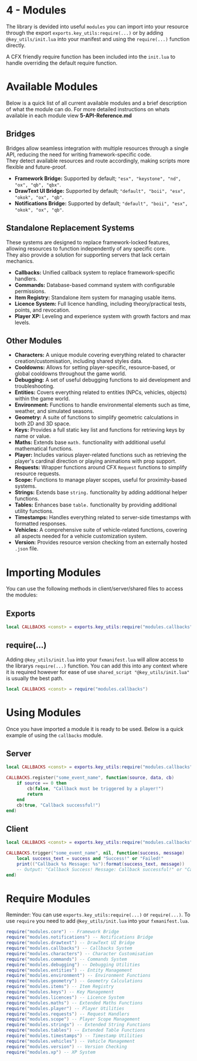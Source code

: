 # 4 - Modules

The library is devided into useful `modules` you can import into your resource through the export `exports.key_utils:require(...)` or by adding `@key_utils/init.lua` into your manifest and using the `require(...)` function directly.

A CFX friendly require function has been included into the `init.lua` to handle overriding the default require function.

# Available Modules

Below is a quick list of all current available modules and a brief description of what the module can do.
For more detailed instructions on whats available in each module view **5-API-Reference.md**

## Bridges

Bridges allow seamless integration with multiple resources through a single API, reducing the need for writing framework-specific code.  
They detect available resources and route accordingly, making scripts more flexible and future-proof.

- **Framework Bridge:** Supported by default; `"esx", "keystone", "nd", "ox", "qb", "qbx"`.
- **DrawText UI Bridge:** Supported by default; `"default", "boii", "esx", "okok", "ox", "qb"`.
- **Notifications Bridge:** Supported by default; `"default", "boii", "esx", "okok", "ox", "qb"`.

## Standalone Replacement Systems

These systems are designed to replace framework-locked features, allowing resources to function independently of any specific core.  
They also provide a solution for supporting servers that lack certain mechanics.

- **Callbacks:** Unified callback system to replace framework-specific handlers.  
- **Commands:** Database-based command system with configurable permissions.  
- **Item Registry:** Standalone item system for managing usable items.  
- **Licence System:** Full licence handling, including theory/practical tests, points, and revocation.  
- **Player XP:** Leveling and experience system with growth factors and max levels.

## Other Modules

- **Characters:** A unique module covering everything related to character creation/customisation, including shared styles data.
- **Cooldowns:** Allows for setting player-specific, resource-based, or global cooldowns throughout the game world.
- **Debugging:** A set of useful debugging functions to aid development and troubleshooting.
- **Entities:** Covers everything related to entities (NPCs, vehicles, objects) within the game world.
- **Environment:** Functions to handle environmental elements such as time, weather, and simulated seasons.
- **Geometry:** A suite of functions to simplify geometric calculations in both 2D and 3D space.
- **Keys:** Provides a full static key list and functions for retrieving keys by name or value.
- **Maths:** Extends base `math.` functionality with additional useful mathematical functions.
- **Player:** Includes various player-related functions such as retrieving the player's cardinal direction or playing animations with prop support.
- **Requests:** Wrapper functions around CFX `Request` functions to simplify resource requests.
- **Scope:** Functions to manage player scopes, useful for proximity-based systems.
- **Strings:** Extends base `string.` functionality by adding additional helper functions.
- **Tables:** Enhances base `table.` functionality by providing additional utility functions.
- **Timestamps:** Handles everything related to server-side timestamps with formatted responses.
- **Vehicles:** A comprehensive suite of vehicle-related functions, covering all aspects needed for a vehicle customization system.
- **Version:** Provides resource version checking from an externally hosted `.json` file.

# Importing Modules

You can use the following methods in client/server/shared files to access the modules:

## Exports

```lua
local CALLBACKS <const> = exports.key_utils:require("modules.callbacks")
```

## require(...)

Adding `@key_utils/init.lua` into your `fxmanifest.lua` will allow access to the librarys `require(...)` function.
You can add this into any context where it is required however for ease of use `shared_script "@key_utils/init.lua"` is usually the best path.

```lua
local CALLBACKS <const> = require("modules.callbacks")
```

# Using Modules

Once you have imported a module it is ready to be used.
Below is a quick example of using the `callbacks` module. 

## Server

```lua
local CALLBACKS <const> = exports.key_utils:require("modules.callbacks")

CALLBACKS.register("some_event_name", function(source, data, cb)
    if source == 0 then 
        cb(false, "Callback must be triggered by a player!")
        return
    end
    cb(true, "Callback successful!")
end)
```

## Client

```lua
local CALLBACKS <const> = exports.key_utils:require("modules.callbacks")

CALLBACKS.trigger("some_event_name", nil, function(success, message)
    local success_text = success and "Success!" or "Failed!"
    print(("Callback %s Message: %s"):format(success_text, message)) 
    -- Output: "Callback Success! Message: Callback successful!" or "Callback Failed! Message: Callback must be triggered by a player!
end)
```

# Require Modules

Reminder: You can use `exports.key_utils:require(...)` or `require(...)`. 
To use `require` you need to add `@key_utils/init.lua` into your `fxmanifest.lua`.

```lua
require("modules.core") -- Framework Bridge
require("modules.notifications") -- Notifications Bridge
require("modules.drawtext") -- DrawText UI Bridge
require("modules.callbacks") -- Callbacks System
require("modules.characters") -- Character Customisation
require("modules.commands") -- Commands System
require("modules.debugging") -- Debugging Utilities
require("modules.entities") -- Entity Management
require("modules.environment") -- Environment Functions
require("modules.geometry") -- Geometry Calculations
require("modules.items") -- Item Registry
require("modules.keys") -- Key Management
require("modules.licences") -- Licence System
require("modules.maths") -- Extended Maths Functions
require("modules.player") -- Player Utilities
require("modules.requests") -- Request Handlers
require("modules.scope") -- Player Scope Management
require("modules.strings") -- Extended String Functions
require("modules.tables") -- Extended Table Functions
require("modules.timestamps") -- Timestamp Utilities
require("modules.vehicles") -- Vehicle Management
require("modules.version") -- Version Checking
require("modules.xp") -- XP System
```